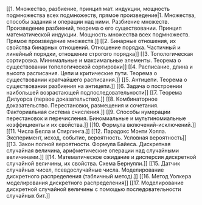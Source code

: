 [[1. Множество, разбиение, принцип мат. индукции, мощность подмножества всех подмножеств, прямое произведение|1. Множества, способы задания и операции над ними. Разбиение множеств. Произведение разбиений, теорема о его существовании. Принцип математической индукции. Мощность множества всех подмножеств. Прямое произведение множеств.]]
[[2. Бинарные отношения, их свойства бинарных отношений. Отношение порядка. Частичный и линейный порядки, отношение строгого порядка]]
[[3. Топологическая сортировка. Минимальные и максимальные элементы. Теорема о существовании топологической сортировки]]
[[4. Расписание, длина и высота расписания. Цепи и критические пути. Теорема о существовании кратчайшего расписания.]]
[[5. Антицепи. Теорема о существовании разбиения на антицепи.]]
[[6. Задача о построении наибольшей возрастающей подпоследовательности]]
[[7. Теорема Дилуорса (первое доказательство).]]
[[8. Комбинаторное доказательство. Перестановки, размещения и сочетания. Факториальная система счисления.]]
[[9. Способы нумерации перестановок и перечисления. Биномиальные и мультиномиальные коэффициенты и их свойства.]]
[[10. Формула включений-исключений.]]
[[11. Числа Белла и Стирлинга.]]
[[12. Парадокс Монти Холла. Эксперимент, исход, событие, вероятность. Условная вероятность]]
[[13. Закон полной вероятности. Формула Байеса. Дискретная случайная величина, арифметические операции над случайными величинами.]]
[[14. Математическое ожидание и дисперсия дискретной случайной величины, их свойства. Схема Бернулли.]]
[[15. Датчик случайных чисел, псевдослучайные числа. Моделирование дискретного распределения (табличный метод).]]
[[16. Метод Уолкера моделирования дискретного распределения]]
[[17. Моделирование дискретной случайной величины с помощью последовательности случайных бит.]]
